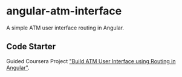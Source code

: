 # angular-atm-interface

A simple ATM user interface routing in Angular.

## Code Starter

Guided Coursera Project ["Build ATM User Interface using Routing in Angular"](https://www.coursera.org/learn/build-atm-user-interface-routing-angular).
